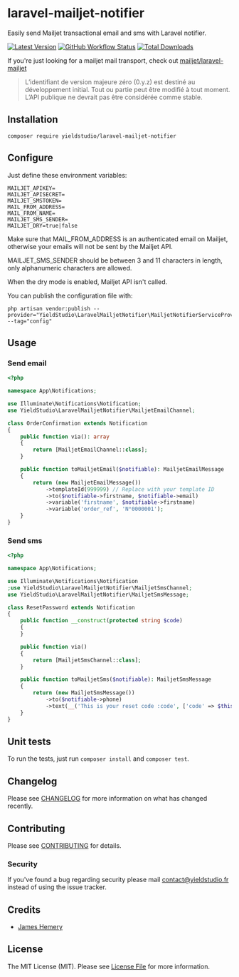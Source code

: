 # laravel-mailjet-notifier

Easily send Mailjet transactional email and sms with Laravel notifier.

[![Latest Version](https://img.shields.io/github/release/yieldstudio/laravel-mailjet-notifier?style=flat-square)](https://github.com/yieldstudio/laravel-mailjet-notifier/releases)
[![GitHub Workflow Status](https://img.shields.io/github/workflow/status/yieldstudio/laravel-mailjet-notifier/tests?style=flat-square)](https://github.com/yieldstudio/laravel-mailjet-notifier/actions/workflows/tests.yml)
[![Total Downloads](https://img.shields.io/packagist/dt/yieldstudio/laravel-mailjet-notifier?style=flat-square)](https://packagist.org/packages/yieldstudio/laravel-mailjet-notifier)

If you're just looking for a mailjet mail transport, check out [mailjet/laravel-mailjet](https://github.com/mailjet/laravel-mailjet)

> L’identifiant de version majeure zéro (0.y.z) est destiné au développement initial. Tout ou partie peut être modifié à tout moment. L’API publique ne devrait pas être considérée comme stable.

## Installation

	composer require yieldstudio/laravel-mailjet-notifier

## Configure

Just define these environment variables:

```dotenv
MAILJET_APIKEY=
MAILJET_APISECRET=
MAILJET_SMSTOKEN=
MAIL_FROM_ADDRESS=
MAIL_FROM_NAME=
MAILJET_SMS_SENDER=
MAILJET_DRY=true|false
```

Make sure that MAIL_FROM_ADDRESS is an authenticated email on Mailjet, otherwise your emails will not be sent by the Mailjet API.

MAILJET_SMS_SENDER should be between 3 and 11 characters in length, only alphanumeric characters are allowed.

When the dry mode is enabled, Mailjet API isn't called.

You can publish the configuration file with:

```shell
php artisan vendor:publish --provider="YieldStudio\LaravelMailjetNotifier\MailjetNotifierServiceProvider" --tag="config"
```

## Usage

### Send email

```php
<?php

namespace App\Notifications;

use Illuminate\Notifications\Notification;
use YieldStudio\LaravelMailjetNotifier\MailjetEmailChannel;

class OrderConfirmation extends Notification
{
    public function via(): array
    {
        return [MailjetEmailChannel::class];
    }

    public function toMailjetEmail($notifiable): MailjetEmailMessage
    {
        return (new MailjetEmailMessage())
            ->templateId(999999) // Replace with your template ID
            ->to($notifiable->firstname, $notifiable->email)
            ->variable('firstname', $notifiable->firstname)
            ->variable('order_ref', 'N°0000001');
    }
}
```

### Send sms

```php
<?php

namespace App\Notifications;

use Illuminate\Notifications\Notification
;use YieldStudio\LaravelMailjetNotifier\MailjetSmsChannel;
use YieldStudio\LaravelMailjetNotifier\MailjetSmsMessage;

class ResetPassword extends Notification
{
    public function __construct(protected string $code)
    {
    }

    public function via()
    {
        return [MailjetSmsChannel::class];
    }

    public function toMailjetSms($notifiable): MailjetSmsMessage
    {
        return (new MailjetSmsMessage())
            ->to($notifiable->phone)
            ->text(__('This is your reset code :code', ['code' => $this->code]));
    }
}
```

## Unit tests

To run the tests, just run `composer install` and `composer test`.

## Changelog

Please see [CHANGELOG](CHANGELOG.md) for more information on what has changed recently.

## Contributing

Please see [CONTRIBUTING](CONTRIBUTING.md) for details.

### Security

If you've found a bug regarding security please mail [contact@yieldstudio.fr](mailto:contact@yieldstudio.fr) instead of using the issue tracker.

## Credits

- [James Hemery](https://github.com/jameshemery)

## License

The MIT License (MIT). Please see [License File](LICENSE.md) for more information.

